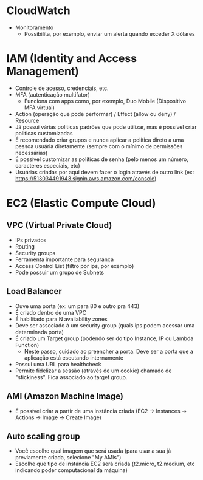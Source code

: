 # CloudWatch

- Monitoramento  
  - Possibilita, por exemplo, enviar um alerta quando exceder X dólares  
  
# IAM (Identity and Access Management)

- Controle de acesso, credenciais, etc.
- MFA (autenticação multifator)
  - Funciona com apps como, por exemplo, Duo Mobile (Dispositivo MFA virtual)
- Action (operação que pode performar) / Effect (allow ou deny) / Resource
- Já possui várias politicas padrões que pode utilizar, mas é possível criar politicas customizadas
- É recomendado criar grupos e nunca aplicar a política direto a uma pessoa usuária diretamente (sempre com o mínimo de permissões necessárias)
- É possível customizar as políticas de senha (pelo menos um número, caracteres especiais, etc)
- Usuárias criadas por aqui devem fazer o login através de outro link (ex: https://513034491943.signin.aws.amazon.com/console)

# EC2 (Elastic Compute Cloud)


## VPC (Virtual Private Cloud)
- IPs privados
- Routing
- Security groups
- Ferramenta importante para segurança
- Access Control List (filtro por ips, por exemplo)
- Pode possuir um grupo de Subnets

## Load Balancer
- Ouve uma porta (ex: um para 80 e outro pra 443)
- É criado dentro de uma VPC
- É habilitado para N availability zones
- Deve ser associado à um security group (quais ips podem acessar uma determinada porta)
- É criado um Target group (podendo ser do tipo Instance, IP ou Lambda Function)
  - Neste passo, cuidado ao preencher a porta. Deve ser a porta que a aplicação está escutando internamente
- Possui uma URL para healthcheck
- Permite fidelizar a sessão (através de um cookie) chamado de "stickiness". Fica associado ao target group.

## AMI (Amazon Machine Image)
-  É possível criar a partir de uma instância criada (EC2 -> Instances -> Actions -> Image -> Create Image)

## Auto scaling group
- Você escolhe qual imagem que será usada (para usar a sua já previamente criada, selecione "My AMIs")
- Escolhe que tipo de instância EC2 será criada (t2.micro, t2.medium, etc indicando poder computacional da máquina)

